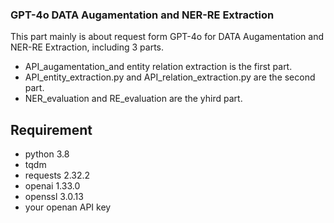 ### GPT-4o DATA Augamentation and NER-RE Extraction
This part mainly is about request form GPT-4o for DATA Augamentation and NER-RE Extraction, including 3 parts.
- API_augamentation_and entity relation extraction is the first part.
- API_entity_extraction.py and API_relation_extraction.py are the second part.
- NER_evaluation and RE_evaluation are the yhird part.

## Requirement
- python 3.8
- tqdm
- requests 2.32.2
- openai 1.33.0
- openssl 3.0.13
- your openan API key